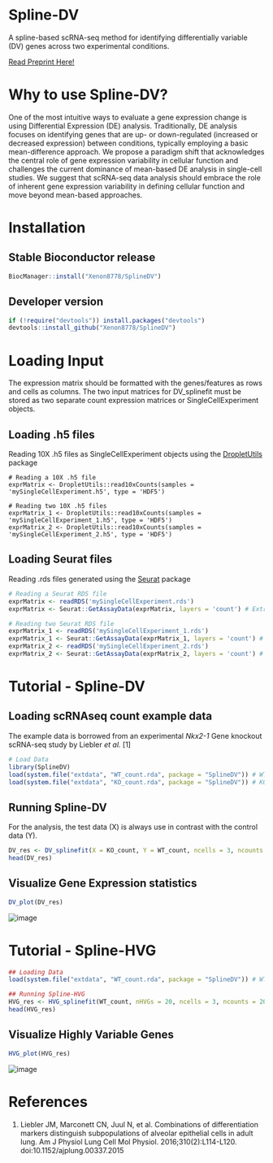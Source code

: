 # Spline-DV
A spline-based scRNA-seq method for identifying differentially variable (DV) genes across two experimental conditions.

[Read Preprint Here!](https://doi.org/10.1101/2024.08.08.607086)

# Why to use Spline-DV?
One of the most intuitive ways to evaluate a gene expression change is using Differential Expression (DE) analysis. Traditionally, DE analysis focuses on identifying genes that are up- or down-regulated (increased or decreased expression) between conditions, typically employing a basic mean-difference approach. We propose a paradigm shift that acknowledges the central role of gene expression variability in cellular function and challenges the current dominance of mean-based DE analysis in single-cell studies. We suggest that scRNA-seq data analysis should embrace the role of inherent gene expression variability in defining cellular function and move beyond mean-based approaches. 

# Installation 
## Stable Bioconductor release 
```R
BiocManager::install("Xenon8778/SplineDV")
```
## Developer version 
```R
if (!require("devtools")) install.packages("devtools")
devtools::install_github("Xenon8778/SplineDV")
```

# Loading Input
The expression matrix should be formatted with the genes/features as rows and cells as columns.
The two input matrices for DV_splinefit must be stored as two separate count expression matrices or SingleCellExperiment objects.

## Loading .h5 files
Reading 10X .h5 files as SingleCellExperiment objects using the [DropletUtils](https://bioconductor.org/packages/release/bioc/html/DropletUtils.html) package
```{r loadingSingleExprMat2, eval=FALSE}
# Reading a 10X .h5 file
exprMatrix <- DropletUtils::read10xCounts(samples = 'mySingleCellExperiment.h5', type = 'HDF5')

# Reading two 10X .h5 files 
exprMatrix_1 <- DropletUtils::read10xCounts(samples = 'mySingleCellExperiment_1.h5', type = 'HDF5')
exprMatrix_2 <- DropletUtils::read10xCounts(samples = 'mySingleCellExperiment_2.h5', type = 'HDF5')
```

## Loading Seurat files
Reading .rds files generated using the [Seurat](https://satijalab.org/seurat/) package
```R
# Reading a Seurat RDS file
exprMatrix <- readRDS('mySingleCellExperiment.rds')
exprMatrix <- Seurat::GetAssayData(exprMatrix, layers = 'count') # Extract counts

# Reading two Seurat RDS file
exprMatrix_1 <- readRDS('mySingleCellExperiment_1.rds')
exprMatrix_1 <- Seurat::GetAssayData(exprMatrix_1, layers = 'count') # Extract counts
exprMatrix_2 <- readRDS('mySingleCellExperiment_2.rds')
exprMatrix_2 <- Seurat::GetAssayData(exprMatrix_2, layers = 'count') # Extract counts
```
# Tutorial - Spline-DV
## Loading scRNAseq count example data
The example data is borrowed from an experimental *Nkx2-1* Gene knockout scRNA-seq study by Liebler *et al.* [1]
```R
# Load Data
library(SplineDV)
load(system.file("extdata", "WT_count.rda", package = "SplineDV")) # WT Sample
load(system.file("extdata", "KO_count.rda", package = "SplineDV")) # KO Sample
```

## Running Spline-DV
For the analysis, the test data (X) is always use in contrast with the control data (Y).
```R
DV_res <- DV_splinefit(X = KO_count, Y = WT_count, ncells = 3, ncounts = 200)
head(DV_res)
```
## Visualize Gene Expression statistics
```R
DV_plot(DV_res)
```
![image](https://github.com/user-attachments/assets/4d17a58b-5ce0-4ad4-a65f-f7b7b01f3ebf)

# Tutorial - Spline-HVG
```R
## Loading Data
load(system.file("extdata", "WT_count.rda", package = "SplineDV")) # WT Sample

## Running Spline-HVG
HVG_res <- HVG_splinefit(WT_count, nHVGs = 20, ncells = 3, ncounts = 200)
head(HVG_res)
```
## Visualize Highly Variable Genes
```R
HVG_plot(HVG_res)
```
![image](https://github.com/user-attachments/assets/5942ef6e-cdd8-496c-a316-b3cfa60826e7)

# References
1. Liebler JM, Marconett CN, Juul N, et al. Combinations of differentiation markers distinguish subpopulations of alveolar epithelial cells in adult lung. Am J Physiol Lung Cell Mol Physiol. 2016;310(2):L114-L120. doi:10.1152/ajplung.00337.2015
